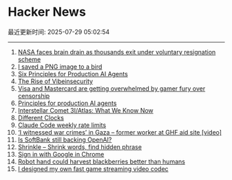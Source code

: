 # Hacker News

最近更新时间: 2025-07-29 05:02:54

--- 
1. [NASA faces brain drain as thousands exit under voluntary resignation scheme](https://www.theregister.com/2025/07/28/nasa_voluntary_exits/) 
2. [I saved a PNG image to a bird](https://www.youtube.com/watch?v=hCQCP-5g5bo) 
3. [Six Principles for Production AI Agents](https://www.app.build/blog/six-principles-production-ai-agents) 
4. [The Rise of Vibeinsecurity](https://vibeinsecurity.com/) 
5. [Visa and Mastercard are getting overwhelmed by gamer fury over censorship](https://www.polygon.com/news/616835/visa-mastercard-steam-itchio-campaign-adult-games) 
6. [Principles for production AI agents](https://www.app.build/blog/six-principles-production-ai-agents) 
7. [Interstellar Comet 3I/Atlas: What We Know Now](https://skyandtelescope.org/astronomy-news/interstellar-comet-3i-atlas-what-we-know-now/) 
8. [Different Clocks](https://ianto-cannon.github.io/clock.html) 
9. [Claude Code weekly rate limits](https://news.ycombinator.com/item?id=44713757) 
10. [‘I witnessed war crimes’ in Gaza – former worker at GHF aid site [video]](https://www.bbc.com/news/videos/cy8k8045nx9o) 
11. [Is SoftBank still backing OpenAI?](https://www.wheresyoured.at/softbank-openai/) 
12. [Shrinkle – Shrink words, find hidden phrase](https://www.shrinkle.org/) 
13. [Sign in with Google in Chrome](https://underpassapp.com/news/2025/7/5.html) 
14. [Robot hand could harvest blackberries better than humans](https://news.uark.edu/articles/79750/robot-hand-could-harvest-blackberries-better-than-humans) 
15. [I designed my own fast game streaming video codec](https://themaister.net/blog/2025/06/16/i-designed-my-own-ridiculously-fast-game-streaming-video-codec-pyrowave/) 
